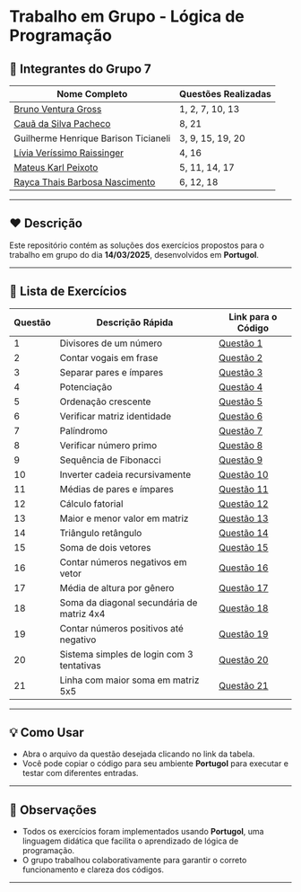 

# Trabalho em Grupo - Lógica de Programação

## 👥 Integrantes do Grupo 7

| Nome Completo                                                   | Questões Realizadas |
| --------------------------------------------------------------- | ------------------- |
| [Bruno Ventura Gross](https://github.com/bvgross)               | 1, 2, 7, 10, 13     |
| [Cauã da Silva Pacheco](https://github.com/pachecoCaua)         | 8, 21               |
| Guilherme Henrique Barison Ticianeli                            | 3, 9, 15, 19, 20    |
| [Lívia Veríssimo Raissinger](https://github.com/Livia9)         | 4, 16               |
| [Mateus Karl Peixoto](https://github.com/KarlPeixoto)           | 5, 11, 14, 17       |
| [Rayca Thais Barbosa Nascimento](https://github.com/raycaThais) | 6, 12, 18           |

---

## ❤️ Descrição

Este repositório contém as soluções dos exercícios propostos para o trabalho em grupo do dia **14/03/2025**, desenvolvidos em **Portugol**.

---

## 📄 Lista de Exercícios

| Questão | Descrição Rápida                          | Link para o Código                                                                                                |
| ------- | ----------------------------------------- | ----------------------------------------------------------------------------------------------------------------- |
| 1       | Divisores de um número                    | [Questão 1](https://github.com/raycaThais/serratec-projeto-final-Logica-de-Programacao/blob/main/Questao-01.por)  |
| 2       | Contar vogais em frase                    | [Questão 2](https://github.com/raycaThais/serratec-projeto-final-Logica-de-Programacao/blob/main/Questao-02.por)  |
| 3       | Separar pares e ímpares                   | [Questão 3](https://github.com/raycaThais/serratec-projeto-final-Logica-de-Programacao/blob/main/Questao-03.por)  |
| 4       | Potenciação                               | [Questão 4](https://github.com/raycaThais/serratec-projeto-final-Logica-de-Programacao/blob/main/Questao-04.por)  |
| 5       | Ordenação crescente                       | [Questão 5](https://github.com/raycaThais/serratec-projeto-final-Logica-de-Programacao/blob/main/Questao-05.por)  |
| 6       | Verificar matriz identidade               | [Questão 6](https://github.com/raycaThais/serratec-projeto-final-Logica-de-Programacao/blob/main/Questao-06.por)  |
| 7       | Palíndromo                                | [Questão 7](https://github.com/raycaThais/serratec-projeto-final-Logica-de-Programacao/blob/main/Questao-07.por)  |
| 8       | Verificar número primo                    | [Questão 8](https://github.com/raycaThais/serratec-projeto-final-Logica-de-Programacao/blob/main/Questao-08.por)  |
| 9       | Sequência de Fibonacci                    | [Questão 9](https://github.com/raycaThais/serratec-projeto-final-Logica-de-Programacao/blob/main/Questao-09.por)  |
| 10      | Inverter cadeia recursivamente            | [Questão 10](https://github.com/raycaThais/serratec-projeto-final-Logica-de-Programacao/blob/main/Questao-10.por) |
| 11      | Médias de pares e ímpares                 | [Questão 11](https://github.com/raycaThais/serratec-projeto-final-Logica-de-Programacao/blob/main/Questao-11.por) |
| 12      | Cálculo fatorial                          | [Questão 12](https://github.com/raycaThais/serratec-projeto-final-Logica-de-Programacao/blob/main/Questao-12.por) |
| 13      | Maior e menor valor em matriz             | [Questão 13](https://github.com/raycaThais/serratec-projeto-final-Logica-de-Programacao/blob/main/Questao-13.por) |
| 14      | Triângulo retângulo                       | [Questão 14](https://github.com/raycaThais/serratec-projeto-final-Logica-de-Programacao/blob/main/Questao-14.por) |
| 15      | Soma de dois vetores                      | [Questão 15](https://github.com/raycaThais/serratec-projeto-final-Logica-de-Programacao/blob/main/Questao-15.por) |
| 16      | Contar números negativos em vetor         | [Questão 16](https://github.com/raycaThais/serratec-projeto-final-Logica-de-Programacao/blob/main/Questao-16.por) |
| 17      | Média de altura por gênero                | [Questão 17](https://github.com/raycaThais/serratec-projeto-final-Logica-de-Programacao/blob/main/Questao-17.por) |
| 18      | Soma da diagonal secundária de matriz 4x4 | [Questão 18](https://github.com/raycaThais/serratec-projeto-final-Logica-de-Programacao/blob/main/Questao-18.por) |
| 19      | Contar números positivos até negativo     | [Questão 19](https://github.com/raycaThais/serratec-projeto-final-Logica-de-Programacao/blob/main/Questao-19.por) |
| 20      | Sistema simples de login com 3 tentativas | [Questão 20](https://github.com/raycaThais/serratec-projeto-final-Logica-de-Programacao/blob/main/Questao-20.por) |
| 21      | Linha com maior soma em matriz 5x5        | [Questão 21](https://github.com/raycaThais/serratec-projeto-final-Logica-de-Programacao/blob/main/Questao-21.por) |

---

## 💡 Como Usar

* Abra o arquivo da questão desejada clicando no link da tabela.
* Você pode copiar o código para seu ambiente **Portugol** para executar e testar com diferentes entradas.

---

## 📌 Observações

* Todos os exercícios foram implementados usando **Portugol**, uma linguagem didática que facilita o aprendizado de lógica de programação.
* O grupo trabalhou colaborativamente para garantir o correto funcionamento e clareza dos códigos.

---
